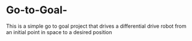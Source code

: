 # Go-to-Goal-
This is a simple go to goal project that drives a differential drive robot from an initial point in space to a desired position
